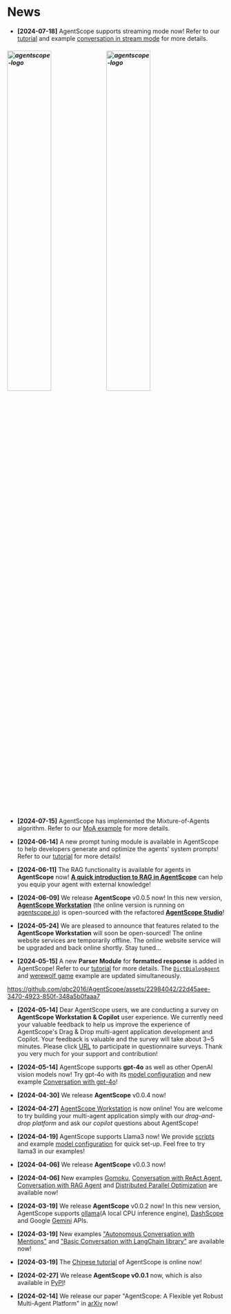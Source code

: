 
# News

- **[2024-07-18]** AgentScope supports streaming mode now! Refer to our [tutorial](https://modelscope.github.io/agentscope/en/tutorial/203-stream.html) and example [conversation in stream mode](https://github.com/modelscope/agentscope/tree/main/examples/conversation_in_stream_mode) for more details.

<h5 align="left">
<img src="https://github.com/user-attachments/assets/b14d9b2f-ce02-4f40-8c1a-950f4022c0cc" width="45%" alt="agentscope-logo">
<img src="https://github.com/user-attachments/assets/dfffbd1e-1fe7-49ee-ac11-902415b2b0d6" width="45%" alt="agentscope-logo">
</h5>

- **[2024-07-15]** AgentScope has implemented the Mixture-of-Agents algorithm. Refer to our [MoA example](https://github.com/modelscope/agentscope/blob/main/examples/conversation_mixture_of_agents) for more details.

- **[2024-06-14]** A new prompt tuning module is available in AgentScope to help developers generate and optimize the agents' system prompts! Refer to our [tutorial](https://modelscope.github.io/agentscope/en/tutorial/209-prompt_opt.html) for more details!

- **[2024-06-11]** The RAG functionality is available for agents in **AgentScope** now! [**A quick introduction to RAG in AgentScope**](https://modelscope.github.io/agentscope/en/tutorial/210-rag.html) can help you equip your agent with external knowledge!

- **[2024-06-09]** We release **AgentScope** v0.0.5 now! In this new version, [**AgentScope Workstation**](https://modelscope.github.io/agentscope/en/tutorial/209-gui.html) (the online version is running on [agentscope.io](https://agentscope.io)) is open-sourced with the refactored [**AgentScope Studio**](https://modelscope.github.io/agentscope/en/tutorial/209-gui.html)!
- **[2024-05-24]** We are pleased to announce that features related to the **AgentScope Workstation** will soon be open-sourced! The online website services are temporarily offline. The online website service will be upgraded and back online shortly. Stay tuned...

- **[2024-05-15]** A new **Parser Module** for **formatted response** is added in AgentScope! Refer to our [tutorial](https://modelscope.github.io/agentscope/en/tutorial/203-parser.html) for more details. The [`DictDialogAgent`](https://github.com/modelscope/agentscope/blob/main/src/agentscope/agents/dict_dialog_agent.py) and [werewolf game](https://github.com/modelscope/agentscope/tree/main/examples/game_werewolf) example are updated simultaneously.

<https://github.com/qbc2016/AgentScope/assets/22984042/22d45aee-3470-4923-850f-348a5b0faaa7>

- **[2024-05-14]** Dear AgentScope users, we are conducting a survey on **AgentScope Workstation & Copilot** user experience. We currently need your valuable feedback to help us improve the experience of AgentScope's Drag & Drop multi-agent application development and Copilot. Your feedback is valuable and the survey will take about 3~5 minutes. Please click [URL](https://survey.aliyun.com/apps/zhiliao/vgpTppn22) to participate in questionnaire surveys. Thank you very much for your support and contribution!

- **[2024-05-14]** AgentScope supports **gpt-4o** as well as other OpenAI vision models now! Try gpt-4o with its [model configuration](./examples/model_configs_template/openai_chat_template.json) and new example [Conversation with gpt-4o](./examples/conversation_with_gpt-4o)!

- **[2024-04-30]** We release **AgentScope** v0.0.4 now!

- **[2024-04-27]** [AgentScope Workstation](https://agentscope.io/) is now online! You are welcome to try building your multi-agent application simply with our *drag-and-drop platform* and ask our *copilot* questions about AgentScope!

- **[2024-04-19]** AgentScope supports Llama3 now! We provide [scripts](https://github.com/modelscope/agentscope/blob/main/examples/model_llama3) and example [model configuration](https://github.com/modelscope/agentscope/blob/main/examples/model_llama3) for quick set-up. Feel free to try llama3 in our examples!

- **[2024-04-06]** We release **AgentScope** v0.0.3 now!

- **[2024-04-06]** New examples [Gomoku](https://github.com/modelscope/agentscope/blob/main/examples/game_gomoku), [Conversation with ReAct Agent](https://github.com/modelscope/agentscope/blob/main/examples/conversation_with_react_agent), [Conversation with RAG Agent](https://github.com/modelscope/agentscope/blob/main/examples/conversation_with_RAG_agents) and [Distributed Parallel Optimization](https://github.com/modelscope/agentscope/blob/main/examples/distributed_parallel_optimization) are available now!

- **[2024-03-19]** We release **AgentScope** v0.0.2 now! In this new version,
AgentScope supports [ollama](https://modelscope.github.io/agentscope/en/tutorial/203-model.html#supported-models)(A local CPU inference engine), [DashScope](https://modelscope.github.io/agentscope/en/tutorial/203-model.html#supported-models) and Google [Gemini](https://modelscope.github.io/agentscope/en/tutorial/203-model.html#supported-models) APIs.

- **[2024-03-19]** New examples ["Autonomous Conversation with Mentions"](https://github.com/modelscope/agentscope/blob/main/examples/conversation_with_mentions) and ["Basic Conversation with LangChain library"](https://github.com/modelscope/agentscope/blob/main/examples/conversation_with_langchain) are available now!

- **[2024-03-19]** The [Chinese tutorial](https://modelscope.github.io/agentscope/zh_CN/index.html) of AgentScope is online now!

- **[2024-02-27]** We release **AgentScope v0.0.1** now, which is also
available in [PyPI](https://pypi.org/project/agentscope/)!
- **[2024-02-14]** We release our paper "AgentScope: A Flexible yet Robust
Multi-Agent Platform" in [arXiv](https://arxiv.org/abs/2402.14034) now!